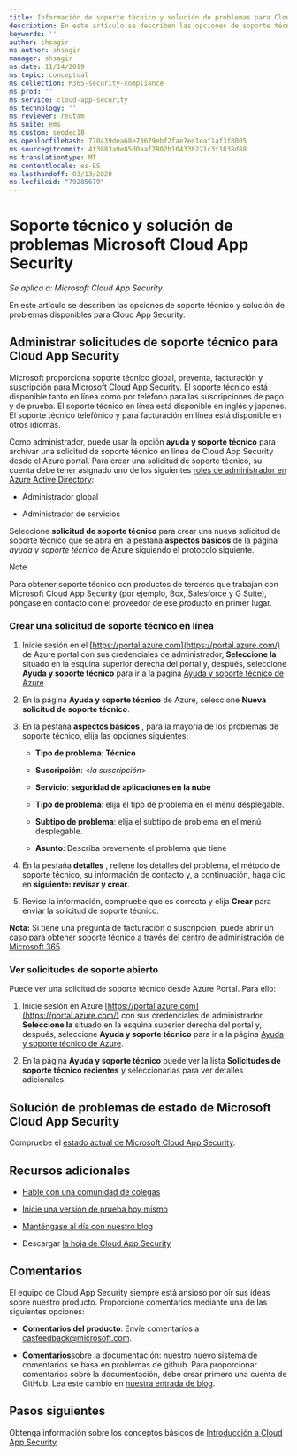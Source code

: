 ```yaml
---
title: Información de soporte técnico y solución de problemas para Cloud App Security
description: En este artículo se describen las opciones de soporte técnico y solución de problemas de Microsoft Cloud App Security
keywords: ''
author: shsagir
ms.author: shsagir
manager: shsagir
ms.date: 11/14/2019
ms.topic: conceptual
ms.collection: M365-security-compliance
ms.prod: ''
ms.service: cloud-app-security
ms.technology: ''
ms.reviewer: reutam
ms.suite: ems
ms.custom: seodec18
ms.openlocfilehash: 770439dea68e73679ebf2fae7ed1eaf1af3f8005
ms.sourcegitcommit: 4f3883a9e85d0aaf2802b10433b221c3f1838d88
ms.translationtype: MT
ms.contentlocale: es-ES
ms.lasthandoff: 03/13/2020
ms.locfileid: "79285679"
---
```

# <a name="support-and-troubleshooting-microsoft-cloud-app-security"></a>Soporte técnico y solución de problemas Microsoft Cloud App Security

*Se aplica a: Microsoft Cloud App Security*

En este artículo se describen las opciones de soporte técnico y solución de problemas disponibles para Cloud App Security.

## <a name="manage-support-requests-for-cloud-app-security"></a>Administrar solicitudes de soporte técnico para Cloud App Security

Microsoft proporciona soporte técnico global, preventa, facturación y suscripción para Microsoft Cloud App Security. El soporte técnico está disponible tanto en línea como por teléfono para las suscripciones de pago y de prueba. El soporte técnico en línea está disponible en inglés y japonés. El soporte técnico telefónico y para facturación en línea está disponible en otros idiomas.

Como administrador, puede usar la opción **ayuda y soporte técnico** para archivar una solicitud de soporte técnico en línea de Cloud App Security desde el Azure portal. Para crear una solicitud de soporte técnico, su cuenta debe tener asignado uno de los siguientes [roles de administrador en Azure Active Directory](https://docs.microsoft.com/azure/active-directory/active-directory-assign-admin-roles-azure-portal):

* Administrador global

* Administrador de servicios

Seleccione **solicitud de soporte técnico** para crear una nueva solicitud de soporte técnico que se abra en la pestaña **aspectos básicos** de la página *ayuda y soporte técnico* de Azure siguiendo el protocolo siguiente.

>[!NOTE]
> Para obtener soporte técnico con productos de terceros que trabajan con Microsoft Cloud App Security (por ejemplo, Box, Salesforce y G Suite), póngase en contacto con el proveedor de ese producto en primer lugar.

### <a name="create-an-online-support-request"></a>Crear una solicitud de soporte técnico en línea

1. Inicie sesión en el [https://portal.azure.com](https://portal.azure.com/) de Azure portal con sus credenciales de administrador, **Seleccione la** situado en la esquina superior derecha del portal y, después, seleccione **Ayuda y soporte técnico** para ir a la página [Ayuda y soporte técnico de Azure](https://ms.portal.azure.com/#blade/Microsoft_Azure_Support/HelpAndSupportBlade/overview).

2. En la página **Ayuda y soporte técnico** de Azure, seleccione **Nueva solicitud de soporte técnico**.

3. En la pestaña **aspectos básicos** , para la mayoría de los problemas de soporte técnico, elija las opciones siguientes:

    * **Tipo de problema**: **Técnico**

    * **Suscripción**: \<*la suscripción*\>

    * **Servicio**: **seguridad de aplicaciones en la nube**

    * **Tipo de problema**: elija el tipo de problema en el menú desplegable.

    * **Subtipo de problema**: elija el subtipo de problema en el menú desplegable.

    * **Asunto**: Describa brevemente el problema que tiene

4. En la pestaña **detalles** , rellene los detalles del problema, el método de soporte técnico, su información de contacto y, a continuación, haga clic en **siguiente: revisar y crear**.

5. Revise la información, compruebe que es correcta y elija **Crear** para enviar la solicitud de soporte técnico.

**Nota:** Si tiene una pregunta de facturación o suscripción, puede abrir un caso para obtener soporte técnico a través del [centro de administración de Microsoft 365](https://admin.microsoft.com/Support/SupportEntry.aspx).

### <a name="view-open-support-requests"></a>Ver solicitudes de soporte abierto

Puede ver una solicitud de soporte técnico desde Azure Portal. Para ello:

1. Inicie sesión en Azure [https://portal.azure.com](https://portal.azure.com/) con sus credenciales de administrador, **Seleccione la** situado en la esquina superior derecha del portal y, después, seleccione **Ayuda y soporte técnico** para ir a la página [Ayuda y soporte técnico de Azure](https://ms.portal.azure.com/#blade/Microsoft_Azure_Support/HelpAndSupportBlade/overview).

2. En la página **Ayuda y soporte técnico** puede ver la lista **Solicitudes de soporte técnico recientes** y seleccionarlas para ver detalles adicionales.

## <a name="troubleshooting-microsoft-cloud-app-security-status"></a>Solución de problemas de estado de Microsoft Cloud App Security

Compruebe el [estado actual de Microsoft Cloud App Security](https://status.cloudappsecurity.com/).

## <a name="additional-resources"></a>Recursos adicionales

* [Hable con una comunidad de colegas](https://techcommunity.microsoft.com/t5/Microsoft-Cloud-App-Security/bd-p/MicrosoftCloudAppSecurity)

* [Inicie una versión de prueba hoy mismo](https://signup.microsoft.com/Signup?OfferId=757c4c34-d589-46e4-9579-120bba5c92ed&ali=1)

* [Manténgase al día con nuestro blog](https://techcommunity.microsoft.com/t5/Enterprise-Mobility-Security/bg-p/enterprisemobilityandsecurity/label-name/Microsoft%20Cloud%20App%20Security)

* Descargar [la hoja de Cloud App Security](https://download.microsoft.com/download/E/F/E/EFE908F8-7EDB-4244-8039-67BA574186CC/Microsoft_Cloud_App_Security_eBook.pdf)

## <a name="feedback"></a>Comentarios

El equipo de Cloud App Security siempre está ansioso por oír sus ideas sobre nuestro producto. Proporcione comentarios mediante una de las siguientes opciones:

* **Comentarios del producto**: Envíe comentarios a [casfeedback@microsoft.com](mailto:casfeedback@microsoft.com).

* **Comentarios**sobre la documentación: nuestro nuevo sistema de comentarios se basa en problemas de github. Para proporcionar comentarios sobre la documentación, debe crear primero una cuenta de GitHub. Lea este cambio en [nuestra entrada de blog](https://docs.microsoft.com/teamblog/a-new-feedback-system-is-coming-to-docs).

## <a name="next-steps"></a>Pasos siguientes

Obtenga información sobre los conceptos básicos de [Introducción a Cloud App Security](getting-started-with-cloud-app-security.md)
